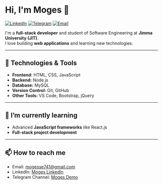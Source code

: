 # Hi, I'm Moges 👋
[![LinkedIn][linkedin-badge]][linkedin-url]
[![Telegram][telegram-badge]][telegram-url]
[![Email][email-badge]][email-url]

[linkedin-badge]: https://img.shields.io/badge/LinkedIn-0A66C2?style=for-the-badge&logo=linkedin&logoColor=white
[linkedin-url]: www.linkedin.com/in/moges-sisay-265127354
[telegram-badge]: https://img.shields.io/badge/Telegram-2CA5E0?style=for-the-badge&logo=telegram&logoColor=white
[telegram-url]: https://t.me/mogesdemo
[email-badge]: https://img.shields.io/badge/Email-D14836?style=for-the-badge&logo=gmail&logoColor=white
[email-url]: mailto:mogesse741@gmail.com

I'm a **full-stack developer** and student of Software Engineering at **Jimma University (JIT)**.  
I love building **web applications** and learning new technologies.

---

## 🔧 Technologies & Tools
- **Frontend:** HTML, CSS, JavaScript
- **Backend:** Node.js
- **Database:** MySQL
- **Version Control:** Git, GitHub
- **Other Tools:** VS Code, Bootstrap, jQuery

---

## 🌱 I’m currently learning
- Advanced **JavaScript frameworks** like React.js
- **Full-stack project development**

---
## 📫 How to reach me
- Email: mogesse741@gmail.com 
- LinkedIn: [Moges LinkedIn](https://www.linkedin.com/in/moges-sisay-265127354)  
- Telegram Channel: [Moges Demo](https://t.me/mogesdemo)


